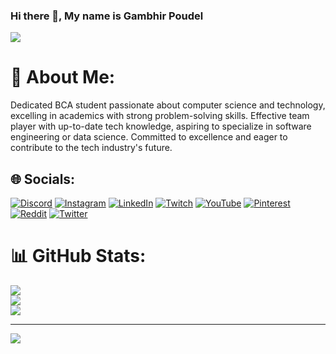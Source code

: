 ### Hi there 👋, My name is Gambhir Poudel
![](https://cdn.discordapp.com/attachments/1036120891857305661/1188466465347739729/Debbie_Balboa.gif?ex=659aa0a5&is=65882ba5&hm=71cf963c45fc378168e54bcf5f60e3ff4db387b8f29190f1a521b11ce004d6c4&)
# 💫 About Me:
Dedicated BCA student passionate about computer science and technology, excelling in academics with strong problem-solving skills. Effective team player with up-to-date tech knowledge, aspiring to specialize in software engineering or data science. Committed to excellence and eager to contribute to the tech industry's future.


## 🌐 Socials:
[![Discord](https://img.shields.io/badge/Discord-%237289DA.svg?logo=discord&logoColor=white)](https://discord.gg/dW7ZnMv583) [![Instagram](https://img.shields.io/badge/Instagram-%23E4405F.svg?logo=Instagram&logoColor=white)](https://instagram.com/supremeleader.io) [![LinkedIn](https://img.shields.io/badge/LinkedIn-%230077B5.svg?logo=linkedin&logoColor=white)](https://www.linkedin.com/in/gambhirpoudel/) [![Twitch](https://img.shields.io/badge/Twitch-%239146FF.svg?logo=Twitch&logoColor=white)](https://twitch.tv/mrzaddytv) [![YouTube](https://img.shields.io/badge/YouTube-%23FF0000.svg?logo=YouTube&logoColor=white)](https://youtube.com/@mrzaddytv) [![Pinterest](https://img.shields.io/badge/Pinterest-%23E60023.svg?logo=Pinterest&logoColor=white)](https://pinterest.com/https://www.pinterest.com/mrzaddytv/) [![Reddit](https://img.shields.io/badge/Reddit-%23FF4500.svg?logo=Reddit&logoColor=white)](https://reddit.com/user/https://www.reddit.com/user/MrZaddyTV) [![Twitter](https://img.shields.io/badge/Twitter-%231DA1F2.svg?logo=Twitter&logoColor=white)](https://twitter.com/https://twitter.com/mrzaddytv) 

# 📊 GitHub Stats:
![](https://github-readme-stats.vercel.app/api?username=ZaddyAI&theme=react&hide_border=false&include_all_commits=true&count_private=true)<br/>
![](https://github-readme-streak-stats.herokuapp.com/?user=ZaddyAI&theme=react&hide_border=false)<br/>
![](https://github-readme-stats.vercel.app/api/top-langs/?username=ZaddyAI&theme=react&hide_border=false&include_all_commits=true&count_private=true&layout=compact)

---
[![](https://visitcount.itsvg.in/api?id=ZaddyAI&icon=0&color=0)](https://visitcount.itsvg.in)

<!-- Proudly created with GPRM ( https://gprm.itsvg.in ) -->
